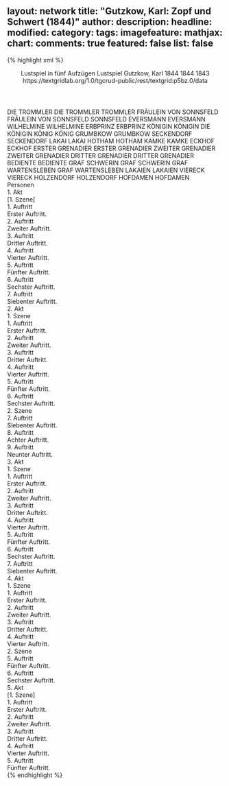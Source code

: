 layout: network
title: "Gutzkow, Karl: Zopf und Schwert (1844)"
author:
description:
headline:
modified:
category:
tags:
imagefeature:
mathjax:
chart:
comments: true
featured: false
list: false
---
{% highlight xml %}
<?xml-model href="https://raw.githubusercontent.com/DLiNa/project/master/rules/lina.rnc"?><?xml-model href="https://raw.githubusercontent.com/DLiNa/project/master/rules/lina.sch"?>
<play xmlns="http://lina.digital">
  <header>
    <title>Zopf und Schwert</title>
    <subtitle>Lustspiel in fünf Aufzügen</subtitle>
    <genretitle>Lustspiel</genretitle>
    <author>Gutzkow, Karl</author>
    <date type="print" when="1844">1844</date>
    <date type="premiere" when="1844">1844</date>
    <date type="written" when="1843">1843</date>
    <source>https://textgridlab.org/1.0/tgcrud-public/rest/textgrid:p5bz.0/data</source>
  </header>
  <personae>
    <character>
      <name>DIE TROMMLER</name>
      <alias xml:id="die_trommler">
        <name>DIE TROMMLER</name>
      </alias>
      <alias xml:id="trommler">
        <name>TROMMLER</name>
      </alias>
    </character>
    <character>
      <name>FRÄULEIN VON SONNSFELD</name>
      <alias xml:id="fräulein_von_sonnsfeld">
        <name>FRÄULEIN VON SONNSFELD</name>
      </alias>
      <alias xml:id="sonnsfeld">
        <name>SONNSFELD</name>
      </alias>
    </character>
    <character>
      <name>EVERSMANN</name>
      <alias xml:id="eversmann">
        <name>EVERSMANN</name>
      </alias>
    </character>
    <character>
      <name>WILHELMINE</name>
      <alias xml:id="wilhelmine">
        <name>WILHELMINE</name>
      </alias>
    </character>
    <character>
      <name>ERBPRINZ</name>
      <alias xml:id="erbprinz">
        <name>ERBPRINZ</name>
      </alias>
    </character>
    <character>
      <name>KÖNIGIN</name>
      <alias xml:id="königin">
        <name>KÖNIGIN</name>
      </alias>
      <alias xml:id="die_königin">
        <name>DIE KÖNIGIN</name>
      </alias>
    </character>
    <character>
      <name>KÖNIG</name>
      <alias xml:id="könig">
        <name>KÖNIG</name>
      </alias>
    </character>
    <character>
      <name>GRUMBKOW</name>
      <alias xml:id="grumbkow">
        <name>GRUMBKOW</name>
      </alias>
    </character>
    <character>
      <name>SECKENDORF</name>
      <alias xml:id="seckendorf">
        <name>SECKENDORF</name>
      </alias>
    </character>
    <character>
      <name>LAKAI</name>
      <alias xml:id="lakai">
        <name>LAKAI</name>
      </alias>
    </character>
    <character>
      <name>HOTHAM</name>
      <alias xml:id="hotham">
        <name>HOTHAM</name>
      </alias>
    </character>
    <character>
      <name>KAMKE</name>
      <alias xml:id="kamke">
        <name>KAMKE</name>
      </alias>
    </character>
    <character>
      <name>ECKHOF</name>
      <alias xml:id="eckhof">
        <name>ECKHOF</name>
      </alias>
    </character>
    <character>
      <name>ERSTER GRENADIER</name>
      <alias xml:id="erster_grenadier">
        <name>ERSTER GRENADIER</name>
      </alias>
    </character>
    <character>
      <name>ZWEITER GRENADIER</name>
      <alias xml:id="zweiter_grenadier">
        <name>ZWEITER GRENADIER</name>
      </alias>
    </character>
    <character>
      <name>DRITTER GRENADIER</name>
      <alias xml:id="dritter_grenadier">
        <name>DRITTER GRENADIER</name>
      </alias>
    </character>
    <character>
      <name>BEDIENTE</name>
      <alias xml:id="bediente">
        <name>BEDIENTE</name>
      </alias>
    </character>
    <character>
      <name>GRAF SCHWERIN</name>
      <alias xml:id="graf_schwerin">
        <name>GRAF SCHWERIN</name>
      </alias>
    </character>
    <character>
      <name>GRAF WARTENSLEBEN</name>
      <alias xml:id="graf_wartensleben">
        <name>GRAF WARTENSLEBEN</name>
      </alias>
    </character>
    <character>
      <name>LAKAIEN</name>
      <alias xml:id="lakaien">
        <name>LAKAIEN</name>
      </alias>
    </character>
    <character>
      <name>VIERECK</name>
      <alias xml:id="viereck">
        <name>VIERECK</name>
      </alias>
    </character>
    <character>
      <name>HOLZENDORF</name>
      <alias xml:id="holzendorf">
        <name>HOLZENDORF</name>
      </alias>
    </character>
    <character>
      <name>HOFDAMEN</name>
      <alias xml:id="hofdamen">
        <name>HOFDAMEN</name>
      </alias>
    </character>
  </personae>
  <text>
    <div>
      <head>Personen</head>
    </div>
    <div>
      <head>1. Akt</head>
      <div>
        <head>[1. Szene]</head>
        <div>
          <head>1. Auftritt</head>
          <div>
            <head>Erster Auftritt.</head>
            <sp who="#die_trommler">
              <amount n="1" unit="speech_acts"/>
            </sp>
            <sp who="#fräulein_von_sonnsfeld">
              <amount n="1" unit="speech_acts"/>
              <amount n="4" unit="words"/>
              <amount n="1" unit="lines"/>
              <amount n="17" unit="chars"/>
            </sp>
            <sp who="#trommler">
              <amount n="2" unit="speech_acts"/>
            </sp>
            <sp who="#sonnsfeld">
              <amount n="7" unit="speech_acts"/>
              <amount n="390" unit="words"/>
              <amount n="3" unit="lines"/>
              <amount n="2310" unit="chars"/>
            </sp>
            <sp who="#eversmann">
              <amount n="6" unit="speech_acts"/>
              <amount n="241" unit="words"/>
              <amount n="2" unit="lines"/>
              <amount n="1394" unit="chars"/>
            </sp>
          </div>
        </div>
        <div>
          <head>2. Auftritt</head>
          <div>
            <head>Zweiter Auftritt.</head>
            <sp who="#wilhelmine">
              <amount n="6" unit="speech_acts"/>
              <amount n="283" unit="words"/>
              <amount n="4" unit="lines"/>
              <amount n="1709" unit="chars"/>
            </sp>
            <sp who="#sonnsfeld">
              <amount n="6" unit="speech_acts"/>
              <amount n="291" unit="words"/>
              <amount n="3" unit="lines"/>
              <amount n="1751" unit="chars"/>
            </sp>
          </div>
        </div>
        <div>
          <head>3. Auftritt</head>
          <div>
            <head>Dritter Auftritt.</head>
            <sp who="#wilhelmine">
              <amount n="19" unit="speech_acts"/>
              <amount n="593" unit="words"/>
              <amount n="10" unit="lines"/>
              <amount n="3339" unit="chars"/>
            </sp>
            <sp who="#erbprinz">
              <amount n="18" unit="speech_acts"/>
              <amount n="440" unit="words"/>
              <amount n="10" unit="lines"/>
              <amount n="2772" unit="chars"/>
            </sp>
          </div>
        </div>
        <div>
          <head>4. Auftritt</head>
          <div>
            <head>Vierter Auftritt.</head>
            <sp who="#erbprinz">
              <amount n="3" unit="speech_acts"/>
              <amount n="202" unit="words"/>
              <amount n="2" unit="lines"/>
              <amount n="1097" unit="chars"/>
            </sp>
            <sp who="#fräulein_von_sonnsfeld">
              <amount n="1" unit="speech_acts"/>
              <amount n="8" unit="words"/>
              <amount n="1" unit="lines"/>
              <amount n="38" unit="chars"/>
            </sp>
            <sp who="#sonnsfeld">
              <amount n="1" unit="speech_acts"/>
              <amount n="23" unit="words"/>
              <amount n="126" unit="chars"/>
            </sp>
          </div>
        </div>
        <div>
          <head>5. Auftritt</head>
          <div>
            <head>Fünfter Auftritt.</head>
            <sp who="#königin">
              <amount n="20" unit="speech_acts"/>
              <amount n="822" unit="words"/>
              <amount n="6" unit="lines"/>
              <amount n="4927" unit="chars"/>
            </sp>
            <sp who="#sonnsfeld">
              <amount n="5" unit="speech_acts"/>
              <amount n="30" unit="words"/>
              <amount n="4" unit="lines"/>
              <amount n="160" unit="chars"/>
            </sp>
            <sp who="#erbprinz">
              <amount n="14" unit="speech_acts"/>
              <amount n="198" unit="words"/>
              <amount n="11" unit="lines"/>
              <amount n="1165" unit="chars"/>
            </sp>
          </div>
        </div>
        <div>
          <head>6. Auftritt</head>
          <div>
            <head>Sechster Auftritt.</head>
            <sp who="#erbprinz">
              <amount n="7" unit="speech_acts"/>
              <amount n="227" unit="words"/>
              <amount n="5" unit="lines"/>
              <amount n="1313" unit="chars"/>
            </sp>
            <sp who="#eversmann">
              <amount n="6" unit="speech_acts"/>
              <amount n="28" unit="words"/>
              <amount n="3" unit="lines"/>
              <amount n="153" unit="chars"/>
            </sp>
          </div>
        </div>
        <div>
          <head>7. Auftritt</head>
          <div>
            <head>Siebenter Auftritt.</head>
            <sp who="#erbprinz">
              <amount n="17" unit="speech_acts"/>
              <amount n="144" unit="words"/>
              <amount n="16" unit="lines"/>
              <amount n="764" unit="chars"/>
            </sp>
            <sp who="#könig">
              <amount n="18" unit="speech_acts"/>
              <amount n="266" unit="words"/>
              <amount n="14" unit="lines"/>
              <amount n="1546" unit="chars"/>
            </sp>
            <sp who="#eversmann">
              <amount n="16" unit="speech_acts"/>
              <amount n="149" unit="words"/>
              <amount n="13" unit="lines"/>
              <amount n="831" unit="chars"/>
            </sp>
            <sp who="#königin">
              <amount n="2" unit="speech_acts"/>
              <amount n="10" unit="words"/>
              <amount n="2" unit="lines"/>
              <amount n="49" unit="chars"/>
            </sp>
            <sp who="#wilhelmine">
              <amount n="3" unit="speech_acts"/>
              <amount n="3" unit="words"/>
              <amount n="2" unit="lines"/>
              <amount n="24" unit="chars"/>
            </sp>
          </div>
        </div>
      </div>
    </div>
    <div>
      <head>2. Akt</head>
      <div>
        <head>1. Szene</head>
        <div>
          <head>1. Auftritt</head>
          <div>
            <head>Erster Auftritt.</head>
            <sp who="#grumbkow">
              <amount n="4" unit="speech_acts"/>
              <amount n="24" unit="words"/>
              <amount n="4" unit="lines"/>
              <amount n="152" unit="chars"/>
            </sp>
            <sp who="#seckendorf">
              <amount n="4" unit="speech_acts"/>
              <amount n="67" unit="words"/>
              <amount n="1" unit="lines"/>
              <amount n="397" unit="chars"/>
            </sp>
            <sp who="#eversmann">
              <amount n="5" unit="speech_acts"/>
              <amount n="99" unit="words"/>
              <amount n="3" unit="lines"/>
              <amount n="561" unit="chars"/>
            </sp>
          </div>
        </div>
        <div>
          <head>2. Auftritt</head>
          <div>
            <head>Zweiter Auftritt.</head>
            <sp who="#könig">
              <amount n="9" unit="speech_acts"/>
              <amount n="126" unit="words"/>
              <amount n="6" unit="lines"/>
              <amount n="741" unit="chars"/>
            </sp>
            <sp who="#eversmann">
              <amount n="2" unit="speech_acts"/>
              <amount n="15" unit="words"/>
              <amount n="1" unit="lines"/>
              <amount n="71" unit="chars"/>
            </sp>
            <sp who="#grumbkow">
              <amount n="5" unit="speech_acts"/>
              <amount n="30" unit="words"/>
              <amount n="5" unit="lines"/>
              <amount n="196" unit="chars"/>
            </sp>
            <sp who="#seckendorf">
              <amount n="4" unit="speech_acts"/>
              <amount n="33" unit="words"/>
              <amount n="4" unit="lines"/>
              <amount n="207" unit="chars"/>
            </sp>
          </div>
        </div>
        <div>
          <head>3. Auftritt</head>
          <div>
            <head>Dritter Auftritt.</head>
            <sp who="#könig">
              <amount n="10" unit="speech_acts"/>
              <amount n="196" unit="words"/>
              <amount n="6" unit="lines"/>
              <amount n="1134" unit="chars"/>
            </sp>
            <sp who="#eversmann">
              <amount n="10" unit="speech_acts"/>
              <amount n="93" unit="words"/>
              <amount n="7" unit="lines"/>
              <amount n="473" unit="chars"/>
            </sp>
          </div>
        </div>
        <div>
          <head>4. Auftritt</head>
          <div>
            <head>Vierter Auftritt.</head>
            <sp who="#könig">
              <amount n="7" unit="speech_acts"/>
              <amount n="122" unit="words"/>
              <amount n="6" unit="lines"/>
              <amount n="651" unit="chars"/>
            </sp>
            <sp who="#lakai">
              <amount n="2" unit="speech_acts"/>
              <amount n="6" unit="words"/>
              <amount n="1" unit="lines"/>
              <amount n="37" unit="chars"/>
            </sp>
            <sp who="#erbprinz">
              <amount n="6" unit="speech_acts"/>
              <amount n="192" unit="words"/>
              <amount n="4" unit="lines"/>
              <amount n="1025" unit="chars"/>
            </sp>
          </div>
        </div>
        <div>
          <head>5. Auftritt</head>
          <div>
            <head>Fünfter Auftritt.</head>
            <sp who="#könig">
              <amount n="21" unit="speech_acts"/>
              <amount n="813" unit="words"/>
              <amount n="5" unit="lines"/>
              <amount n="4647" unit="chars"/>
            </sp>
            <sp who="#erbprinz">
              <amount n="21" unit="speech_acts"/>
              <amount n="247" unit="words"/>
              <amount n="17" unit="lines"/>
              <amount n="1372" unit="chars"/>
            </sp>
            <sp who="#lakai">
              <amount n="1" unit="speech_acts"/>
              <amount n="14" unit="words"/>
              <amount n="1" unit="lines"/>
              <amount n="65" unit="chars"/>
            </sp>
          </div>
        </div>
        <div>
          <head>6. Auftritt</head>
          <div>
            <head>Sechster Auftritt.</head>
            <sp who="#grumbkow">
              <amount n="6" unit="speech_acts"/>
              <amount n="93" unit="words"/>
              <amount n="3" unit="lines"/>
              <amount n="557" unit="chars"/>
            </sp>
            <sp who="#könig">
              <amount n="13" unit="speech_acts"/>
              <amount n="289" unit="words"/>
              <amount n="5" unit="lines"/>
              <amount n="1736" unit="chars"/>
            </sp>
            <sp who="#seckendorf">
              <amount n="3" unit="speech_acts"/>
              <amount n="32" unit="words"/>
              <amount n="2" unit="lines"/>
              <amount n="203" unit="chars"/>
            </sp>
            <sp who="#eversmann">
              <amount n="6" unit="speech_acts"/>
              <amount n="60" unit="words"/>
              <amount n="4" unit="lines"/>
              <amount n="360" unit="chars"/>
            </sp>
            <sp who="#grumbkow #eversmann">
              <amount n="1" unit="speech_acts"/>
              <amount n="2" unit="words"/>
              <amount n="1" unit="lines"/>
              <amount n="11" unit="chars"/>
            </sp>
            <sp who="#grumbkow #seckendorf">
              <amount n="1" unit="speech_acts"/>
              <amount n="6" unit="words"/>
              <amount n="1" unit="lines"/>
              <amount n="31" unit="chars"/>
            </sp>
          </div>
        </div>
      </div>
      <div>
        <head>2. Szene</head>
        <div>
          <head>7. Auftritt</head>
          <div>
            <head>Siebenter Auftritt.</head>
            <sp who="#hotham">
              <amount n="24" unit="speech_acts"/>
              <amount n="975" unit="words"/>
              <amount n="10" unit="lines"/>
              <amount n="5783" unit="chars"/>
            </sp>
            <sp who="#erbprinz">
              <amount n="22" unit="speech_acts"/>
              <amount n="366" unit="words"/>
              <amount n="15" unit="lines"/>
              <amount n="2104" unit="chars"/>
            </sp>
            <sp who="#kamke">
              <amount n="1" unit="speech_acts"/>
            </sp>
          </div>
        </div>
        <div>
          <head>8. Auftritt</head>
          <div>
            <head>Achter Auftritt.</head>
            <sp who="#erbprinz">
              <amount n="21" unit="speech_acts"/>
              <amount n="691" unit="words"/>
              <amount n="10" unit="lines"/>
              <amount n="4014" unit="chars"/>
            </sp>
            <sp who="#wilhelmine">
              <amount n="20" unit="speech_acts"/>
              <amount n="303" unit="words"/>
              <amount n="15" unit="lines"/>
              <amount n="1668" unit="chars"/>
            </sp>
          </div>
        </div>
        <div>
          <head>9. Auftritt</head>
          <div>
            <head>Neunter Auftritt.</head>
            <sp who="#wilhelmine">
              <amount n="15" unit="speech_acts"/>
              <amount n="344" unit="words"/>
              <amount n="10" unit="lines"/>
              <amount n="1894" unit="chars"/>
            </sp>
            <sp who="#sonnsfeld">
              <amount n="17" unit="speech_acts"/>
              <amount n="115" unit="words"/>
              <amount n="15" unit="lines"/>
              <amount n="669" unit="chars"/>
            </sp>
            <sp who="#eckhof">
              <amount n="8" unit="speech_acts"/>
              <amount n="150" unit="words"/>
              <amount n="3" unit="lines"/>
              <amount n="969" unit="chars"/>
            </sp>
            <sp who="#erster_grenadier">
              <amount n="1" unit="speech_acts"/>
            </sp>
            <sp who="#zweiter_grenadier">
              <amount n="1" unit="speech_acts"/>
            </sp>
            <sp who="#dritter_grenadier">
              <amount n="1" unit="speech_acts"/>
            </sp>
          </div>
        </div>
      </div>
    </div>
    <div>
      <head>3. Akt</head>
      <div>
        <head>1. Szene</head>
        <div>
          <head>1. Auftritt</head>
          <div>
            <head>Erster Auftritt.</head>
            <sp who="#wilhelmine">
              <amount n="25" unit="speech_acts"/>
              <amount n="319" unit="words"/>
              <amount n="21" unit="lines"/>
              <amount n="1721" unit="chars"/>
            </sp>
            <sp who="#sonnsfeld">
              <amount n="36" unit="speech_acts"/>
              <amount n="524" unit="words"/>
              <amount n="23" unit="lines"/>
              <amount n="2879" unit="chars"/>
            </sp>
            <sp who="#eckhof">
              <amount n="19" unit="speech_acts"/>
              <amount n="350" unit="words"/>
              <amount n="16" unit="lines"/>
              <amount n="2121" unit="chars"/>
            </sp>
          </div>
        </div>
        <div>
          <head>2. Auftritt</head>
          <div>
            <head>Zweiter Auftritt.</head>
            <sp who="#wilhelmine">
              <amount n="12" unit="speech_acts"/>
              <amount n="134" unit="words"/>
              <amount n="11" unit="lines"/>
              <amount n="714" unit="chars"/>
            </sp>
            <sp who="#könig">
              <amount n="15" unit="speech_acts"/>
              <amount n="565" unit="words"/>
              <amount n="5" unit="lines"/>
              <amount n="3368" unit="chars"/>
            </sp>
            <sp who="#eckhof">
              <amount n="2" unit="speech_acts"/>
              <amount n="28" unit="words"/>
              <amount n="169" unit="chars"/>
            </sp>
            <sp who="#sonnsfeld">
              <amount n="2" unit="speech_acts"/>
              <amount n="23" unit="words"/>
              <amount n="2" unit="lines"/>
              <amount n="132" unit="chars"/>
            </sp>
          </div>
        </div>
        <div>
          <head>3. Auftritt</head>
          <div>
            <head>Dritter Auftritt.</head>
            <sp who="#wilhelmine">
              <amount n="8" unit="speech_acts"/>
              <amount n="56" unit="words"/>
              <amount n="8" unit="lines"/>
              <amount n="293" unit="chars"/>
            </sp>
            <sp who="#königin">
              <amount n="11" unit="speech_acts"/>
              <amount n="130" unit="words"/>
              <amount n="6" unit="lines"/>
              <amount n="802" unit="chars"/>
            </sp>
            <sp who="#könig">
              <amount n="30" unit="speech_acts"/>
              <amount n="395" unit="words"/>
              <amount n="23" unit="lines"/>
              <amount n="2412" unit="chars"/>
            </sp>
            <sp who="#erbprinz">
              <amount n="7" unit="speech_acts"/>
              <amount n="51" unit="words"/>
              <amount n="6" unit="lines"/>
              <amount n="327" unit="chars"/>
            </sp>
            <sp who="#bediente">
              <amount n="1" unit="speech_acts"/>
            </sp>
            <sp who="#hotham">
              <amount n="20" unit="speech_acts"/>
              <amount n="416" unit="words"/>
              <amount n="9" unit="lines"/>
              <amount n="2554" unit="chars"/>
            </sp>
            <sp who="#lakai">
              <amount n="1" unit="speech_acts"/>
            </sp>
          </div>
        </div>
        <div>
          <head>4. Auftritt</head>
          <div>
            <head>Vierter Auftritt.</head>
            <sp who="#könig">
              <amount n="9" unit="speech_acts"/>
              <amount n="372" unit="words"/>
              <amount n="4" unit="lines"/>
              <amount n="2168" unit="chars"/>
            </sp>
            <sp who="#erbprinz">
              <amount n="2" unit="speech_acts"/>
              <amount n="12" unit="words"/>
              <amount n="2" unit="lines"/>
              <amount n="45" unit="chars"/>
            </sp>
            <sp who="#hotham">
              <amount n="4" unit="speech_acts"/>
              <amount n="39" unit="words"/>
              <amount n="3" unit="lines"/>
              <amount n="215" unit="chars"/>
            </sp>
            <sp who="#könig #erbprinz #hotham #grumbkow #seckendorf #königin">
              <amount n="1" unit="speech_acts"/>
              <amount n="7" unit="words"/>
              <amount n="1" unit="lines"/>
              <amount n="32" unit="chars"/>
            </sp>
            <sp who="#grumbkow #seckendorf">
              <amount n="1" unit="speech_acts"/>
              <amount n="2" unit="words"/>
              <amount n="1" unit="lines"/>
              <amount n="10" unit="chars"/>
            </sp>
            <sp who="#königin">
              <amount n="4" unit="speech_acts"/>
              <amount n="136" unit="words"/>
              <amount n="2" unit="lines"/>
              <amount n="765" unit="chars"/>
            </sp>
          </div>
        </div>
        <div>
          <head>5. Auftritt</head>
          <div>
            <head>Fünfter Auftritt.</head>
            <sp who="#wilhelmine">
              <amount n="9" unit="speech_acts"/>
              <amount n="105" unit="words"/>
              <amount n="6" unit="lines"/>
              <amount n="538" unit="chars"/>
            </sp>
            <sp who="#erbprinz">
              <amount n="8" unit="speech_acts"/>
              <amount n="244" unit="words"/>
              <amount n="2" unit="lines"/>
              <amount n="1406" unit="chars"/>
            </sp>
          </div>
        </div>
        <div>
          <head>6. Auftritt</head>
          <div>
            <head>Sechster Auftritt.</head>
            <sp who="#erbprinz">
              <amount n="1" unit="speech_acts"/>
              <amount n="46" unit="words"/>
              <amount n="234" unit="chars"/>
            </sp>
          </div>
        </div>
        <div>
          <head>7. Auftritt</head>
          <div>
            <head>Siebenter Auftritt.</head>
            <sp who="#eversmann">
              <amount n="7" unit="speech_acts"/>
              <amount n="108" unit="words"/>
              <amount n="6" unit="lines"/>
              <amount n="635" unit="chars"/>
            </sp>
            <sp who="#erbprinz">
              <amount n="17" unit="speech_acts"/>
              <amount n="179" unit="words"/>
              <amount n="14" unit="lines"/>
              <amount n="986" unit="chars"/>
            </sp>
            <sp who="#hotham">
              <amount n="11" unit="speech_acts"/>
              <amount n="234" unit="words"/>
              <amount n="6" unit="lines"/>
              <amount n="1286" unit="chars"/>
            </sp>
          </div>
        </div>
      </div>
    </div>
    <div>
      <head>4. Akt</head>
      <div>
        <head>1. Szene</head>
        <div>
          <head>1. Auftritt</head>
          <div>
            <head>Erster Auftritt.</head>
            <sp who="#eversmann">
              <amount n="4" unit="speech_acts"/>
              <amount n="30" unit="words"/>
              <amount n="3" unit="lines"/>
              <amount n="149" unit="chars"/>
            </sp>
            <sp who="#seckendorf">
              <amount n="4" unit="speech_acts"/>
              <amount n="210" unit="words"/>
              <amount n="1" unit="lines"/>
              <amount n="1211" unit="chars"/>
            </sp>
          </div>
        </div>
        <div>
          <head>2. Auftritt</head>
          <div>
            <head>Zweiter Auftritt.</head>
            <sp who="#hotham">
              <amount n="10" unit="speech_acts"/>
              <amount n="106" unit="words"/>
              <amount n="9" unit="lines"/>
              <amount n="617" unit="chars"/>
            </sp>
            <sp who="#eversmann">
              <amount n="1" unit="speech_acts"/>
              <amount n="41" unit="words"/>
              <amount n="228" unit="chars"/>
            </sp>
            <sp who="#seckendorf">
              <amount n="10" unit="speech_acts"/>
              <amount n="390" unit="words"/>
              <amount n="5" unit="lines"/>
              <amount n="2277" unit="chars"/>
            </sp>
          </div>
        </div>
        <div>
          <head>3. Auftritt</head>
          <div>
            <head>Dritter Auftritt.</head>
            <sp who="#hotham">
              <amount n="19" unit="speech_acts"/>
              <amount n="654" unit="words"/>
              <amount n="9" unit="lines"/>
              <amount n="3834" unit="chars"/>
            </sp>
            <sp who="#könig">
              <amount n="19" unit="speech_acts"/>
              <amount n="574" unit="words"/>
              <amount n="5" unit="lines"/>
              <amount n="3174" unit="chars"/>
            </sp>
            <sp who="#grumbkow">
              <amount n="9" unit="speech_acts"/>
              <amount n="60" unit="words"/>
              <amount n="9" unit="lines"/>
              <amount n="313" unit="chars"/>
            </sp>
            <sp who="#eversmann">
              <amount n="1" unit="speech_acts"/>
              <amount n="12" unit="words"/>
              <amount n="1" unit="lines"/>
              <amount n="64" unit="chars"/>
            </sp>
          </div>
        </div>
        <div>
          <head>4. Auftritt</head>
          <div>
            <head>Vierter Auftritt.</head>
            <sp who="#hotham">
              <amount n="9" unit="speech_acts"/>
              <amount n="411" unit="words"/>
              <amount n="4" unit="lines"/>
              <amount n="2382" unit="chars"/>
            </sp>
            <sp who="#erbprinz">
              <amount n="8" unit="speech_acts"/>
              <amount n="278" unit="words"/>
              <amount n="5" unit="lines"/>
              <amount n="1575" unit="chars"/>
            </sp>
          </div>
        </div>
      </div>
      <div>
        <head>2. Szene</head>
        <div>
          <head>5. Auftritt</head>
          <div>
            <head>Fünfter Auftritt.</head>
            <sp who="#könig">
              <amount n="7" unit="speech_acts"/>
              <amount n="162" unit="words"/>
              <amount n="4" unit="lines"/>
              <amount n="929" unit="chars"/>
            </sp>
            <sp who="#eversmann">
              <amount n="6" unit="speech_acts"/>
              <amount n="22" unit="words"/>
              <amount n="6" unit="lines"/>
              <amount n="134" unit="chars"/>
            </sp>
          </div>
        </div>
        <div>
          <head>6. Auftritt</head>
          <div>
            <head>Sechster Auftritt.</head>
            <sp who="#grumbkow">
              <amount n="9" unit="speech_acts"/>
              <amount n="77" unit="words"/>
              <amount n="9" unit="lines"/>
              <amount n="452" unit="chars"/>
            </sp>
            <sp who="#könig">
              <amount n="45" unit="speech_acts"/>
              <amount n="578" unit="words"/>
              <amount n="32" unit="lines"/>
              <amount n="3380" unit="chars"/>
            </sp>
            <sp who="#seckendorf">
              <amount n="7" unit="speech_acts"/>
              <amount n="54" unit="words"/>
              <amount n="7" unit="lines"/>
              <amount n="305" unit="chars"/>
            </sp>
            <sp who="#graf_schwerin">
              <amount n="2" unit="speech_acts"/>
              <amount n="10" unit="words"/>
              <amount n="2" unit="lines"/>
              <amount n="52" unit="chars"/>
            </sp>
            <sp who="#graf_wartensleben">
              <amount n="2" unit="speech_acts"/>
              <amount n="27" unit="words"/>
              <amount n="1" unit="lines"/>
              <amount n="138" unit="chars"/>
            </sp>
            <sp who="#grumbkow #könig #seckendorf #graf_schwerin #graf_wartensleben #erbprinz #eversmann #hotham">
              <amount n="4" unit="speech_acts"/>
              <amount n="13" unit="words"/>
              <amount n="4" unit="lines"/>
              <amount n="69" unit="chars"/>
            </sp>
            <sp who="#erbprinz">
              <amount n="27" unit="speech_acts"/>
              <amount n="581" unit="words"/>
              <amount n="16" unit="lines"/>
              <amount n="3560" unit="chars"/>
            </sp>
            <sp who="#eversmann">
              <amount n="7" unit="speech_acts"/>
              <amount n="83" unit="words"/>
              <amount n="7" unit="lines"/>
              <amount n="414" unit="chars"/>
            </sp>
            <sp who="#hotham">
              <amount n="14" unit="speech_acts"/>
              <amount n="106" unit="words"/>
              <amount n="13" unit="lines"/>
              <amount n="617" unit="chars"/>
            </sp>
          </div>
        </div>
      </div>
    </div>
    <div>
      <head>5. Akt</head>
      <div>
        <head>[1. Szene]</head>
        <div>
          <head>1. Auftritt</head>
          <div>
            <head>Erster Auftritt.</head>
            <sp who="#kamke">
              <amount n="7" unit="speech_acts"/>
              <amount n="78" unit="words"/>
              <amount n="4" unit="lines"/>
              <amount n="459" unit="chars"/>
            </sp>
            <sp who="#lakaien">
              <amount n="1" unit="speech_acts"/>
            </sp>
            <sp who="#sonnsfeld">
              <amount n="7" unit="speech_acts"/>
              <amount n="160" unit="words"/>
              <amount n="3" unit="lines"/>
              <amount n="926" unit="chars"/>
            </sp>
          </div>
        </div>
        <div>
          <head>2. Auftritt</head>
          <div>
            <head>Zweiter Auftritt.</head>
            <sp who="#viereck">
              <amount n="12" unit="speech_acts"/>
              <amount n="174" unit="words"/>
              <amount n="7" unit="lines"/>
              <amount n="992" unit="chars"/>
            </sp>
            <sp who="#holzendorf">
              <amount n="10" unit="speech_acts"/>
              <amount n="89" unit="words"/>
              <amount n="10" unit="lines"/>
              <amount n="465" unit="chars"/>
            </sp>
            <sp who="#die_königin">
              <amount n="1" unit="speech_acts"/>
            </sp>
            <sp who="#hofdamen">
              <amount n="1" unit="speech_acts"/>
            </sp>
            <sp who="#königin">
              <amount n="8" unit="speech_acts"/>
              <amount n="281" unit="words"/>
              <amount n="2" unit="lines"/>
              <amount n="1613" unit="chars"/>
            </sp>
          </div>
        </div>
        <div>
          <head>3. Auftritt</head>
          <div>
            <head>Dritter Auftritt.</head>
            <sp who="#könig">
              <amount n="8" unit="speech_acts"/>
              <amount n="233" unit="words"/>
              <amount n="3" unit="lines"/>
              <amount n="1379" unit="chars"/>
            </sp>
            <sp who="#hofdamen">
              <amount n="2" unit="speech_acts"/>
            </sp>
            <sp who="#königin">
              <amount n="4" unit="speech_acts"/>
              <amount n="32" unit="words"/>
              <amount n="4" unit="lines"/>
              <amount n="178" unit="chars"/>
            </sp>
            <sp who="#viereck">
              <amount n="2" unit="speech_acts"/>
              <amount n="9" unit="words"/>
              <amount n="1" unit="lines"/>
              <amount n="47" unit="chars"/>
            </sp>
          </div>
        </div>
        <div>
          <head>4. Auftritt</head>
          <div>
            <head>Vierter Auftritt.</head>
            <sp who="#könig">
              <amount n="7" unit="speech_acts"/>
              <amount n="208" unit="words"/>
              <amount n="4" unit="lines"/>
              <amount n="1226" unit="chars"/>
            </sp>
            <sp who="#wilhelmine">
              <amount n="4" unit="speech_acts"/>
              <amount n="17" unit="words"/>
              <amount n="4" unit="lines"/>
              <amount n="91" unit="chars"/>
            </sp>
            <sp who="#königin">
              <amount n="5" unit="speech_acts"/>
              <amount n="91" unit="words"/>
              <amount n="2" unit="lines"/>
              <amount n="517" unit="chars"/>
            </sp>
            <sp who="#könig #wilhelmine #königin">
              <amount n="1" unit="speech_acts"/>
              <amount n="4" unit="words"/>
              <amount n="1" unit="lines"/>
              <amount n="22" unit="chars"/>
            </sp>
          </div>
        </div>
        <div>
          <head>5. Auftritt</head>
          <div>
            <head>Fünfter Auftritt.</head>
            <sp who="#wilhelmine">
              <amount n="2" unit="speech_acts"/>
              <amount n="8" unit="words"/>
              <amount n="2" unit="lines"/>
              <amount n="33" unit="chars"/>
            </sp>
            <sp who="#wilhelmine #königin #hotham #könig #erbprinz">
              <amount n="3" unit="speech_acts"/>
              <amount n="6" unit="words"/>
              <amount n="3" unit="lines"/>
              <amount n="33" unit="chars"/>
            </sp>
            <sp who="#königin">
              <amount n="5" unit="speech_acts"/>
              <amount n="63" unit="words"/>
              <amount n="4" unit="lines"/>
              <amount n="322" unit="chars"/>
            </sp>
            <sp who="#hotham">
              <amount n="7" unit="speech_acts"/>
              <amount n="163" unit="words"/>
              <amount n="1" unit="lines"/>
              <amount n="992" unit="chars"/>
            </sp>
            <sp who="#könig">
              <amount n="11" unit="speech_acts"/>
              <amount n="220" unit="words"/>
              <amount n="5" unit="lines"/>
              <amount n="1314" unit="chars"/>
            </sp>
            <sp who="#erbprinz">
              <amount n="4" unit="speech_acts"/>
              <amount n="30" unit="words"/>
              <amount n="3" unit="lines"/>
              <amount n="178" unit="chars"/>
            </sp>
            <sp who="#wilhelmine #erbprinz">
              <amount n="1" unit="speech_acts"/>
              <amount n="1" unit="words"/>
              <amount n="1" unit="lines"/>
              <amount n="7" unit="chars"/>
            </sp>
          </div>
        </div>
      </div>
    </div>
  </text>
</play>
{% endhighlight %}